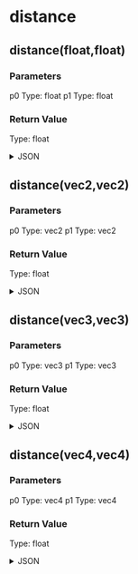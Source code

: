 # distance

## distance(float,float)

### Parameters

p0
  Type: float
p1
  Type: float

### Return Value

  Type: float

<details><summary>JSON</summary>

```
{
  "Type": "distance(float,float)",
  "Name": "distance(float,float)",
  "Category": 1,
  "InputPins": [
    {
      "Connection": null,
      "Id": "p0",
      "Type": "float"
    },
    {
      "Connection": null,
      "Id": "p1",
      "Type": "float"
    }
  ],
  "OutputPins": [
    {
      "Id": "",
      "Type": "float"
    }
  ]
}
```

</details>

## distance(vec2,vec2)

### Parameters

p0
  Type: vec2
p1
  Type: vec2

### Return Value

  Type: float

<details><summary>JSON</summary>

```
{
  "Type": "distance(vec2,vec2)",
  "Name": "distance(vec2,vec2)",
  "Category": 1,
  "InputPins": [
    {
      "Connection": null,
      "Id": "p0",
      "Type": "vec2"
    },
    {
      "Connection": null,
      "Id": "p1",
      "Type": "vec2"
    }
  ],
  "OutputPins": [
    {
      "Id": "",
      "Type": "float"
    }
  ]
}
```

</details>

## distance(vec3,vec3)

### Parameters

p0
  Type: vec3
p1
  Type: vec3

### Return Value

  Type: float

<details><summary>JSON</summary>

```
{
  "Type": "distance(vec3,vec3)",
  "Name": "distance(vec3,vec3)",
  "Category": 1,
  "InputPins": [
    {
      "Connection": null,
      "Id": "p0",
      "Type": "vec3"
    },
    {
      "Connection": null,
      "Id": "p1",
      "Type": "vec3"
    }
  ],
  "OutputPins": [
    {
      "Id": "",
      "Type": "float"
    }
  ]
}
```

</details>

## distance(vec4,vec4)

### Parameters

p0
  Type: vec4
p1
  Type: vec4

### Return Value

  Type: float

<details><summary>JSON</summary>

```
{
  "Type": "distance(vec4,vec4)",
  "Name": "distance(vec4,vec4)",
  "Category": 1,
  "InputPins": [
    {
      "Connection": null,
      "Id": "p0",
      "Type": "vec4"
    },
    {
      "Connection": null,
      "Id": "p1",
      "Type": "vec4"
    }
  ],
  "OutputPins": [
    {
      "Id": "",
      "Type": "float"
    }
  ]
}
```

</details>

